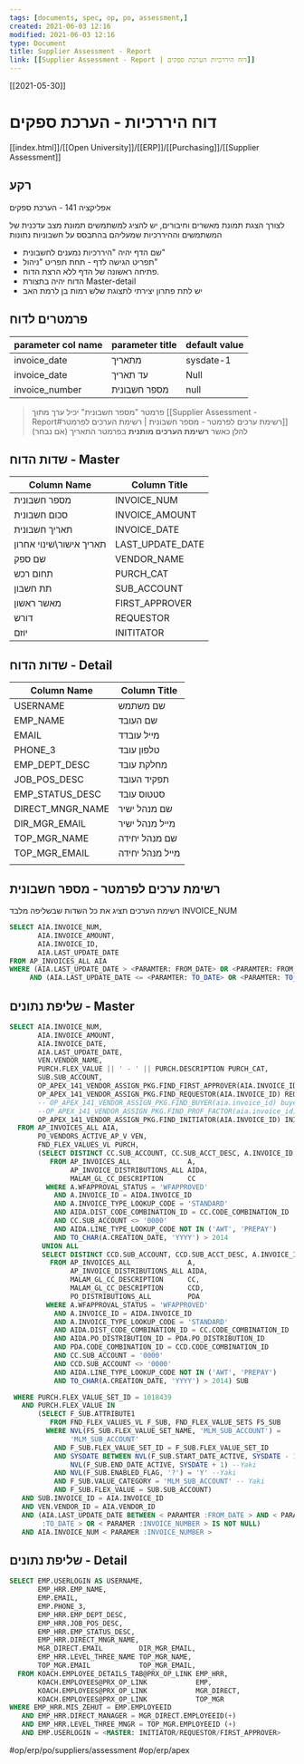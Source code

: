 ```yaml
---
tags: [documents, spec, op, po, assessment,]  
created: 2021-06-03 12:16
modified: 2021-06-03 12:16
type: Document
title: Supplier Assessment - Report
link: [[Supplier Assessment - Report | דוח היררכיות הערכת ספקים]]
---
```

[[2021-05-30]]
# דוח היררכיות - הערכת ספקים
[[index.html]]/[[Open University]]/[[ERP]]/[[Purchasing]]/[[Supplier Assessment]]
## רקע
אפליקציה 141 - הערכת ספקים

לצורך הצגת תמונת מאשרים וחיבורים, יש להציג למשתמשים תמונת מצב עדכנית של המשתמשים וההיררכיות שמעליהם בהתבסס על חשבוניות נתונות
* שם הדף יהיה "היררכיות נמענים לחשבונית"
* תפריט הגישה לדף - תחת תפריט "ניהול" 
* פתיחה ראשונה של הדף ללא הרצת הדוח.
* הדוח יהיה בתצורת Master-detail
* יש לתת פתרון יצירתי לתצוגת שלש רמות בן לרמת האב  

## פרמטרים לדוח
| parameter col name | parameter title | default value |
| ------------------ | --------------- | ------------- |
| invoice_date       | מתאריך          | sysdate-1     |
| invoice_date       | עד תאריך        | Null          |
| invoice_number     | מספר חשבונית    | null               |

> פרמטר "מספר חשבונית" יכיל ערך מתוך [[Supplier Assessment - Report#רשימת ערכים לפרמטר - מספר חשבונית | רשימת הערכים לפרמטר]] להלן כאשר **רשימת הערכים מותנית** בפרמטר התאריך (אם נבחר)

## שדות הדוח - Master
| Column Name             | Column Title |
| ----------------------- | ------------ |
| מספר חשבונית            |      INVOICE_NUM        |
| סכום חשבונית            |      INVOICE_AMOUNT        |
| תאריך חשבונית           |        INVOICE_DATE      |
| תאריך אישור\שינוי אחרון |      LAST_UPDATE_DATE        |
| שם ספק                  |     VENDOR_NAME         |
| תחום רכש                |       PURCH_CAT       |
| תת חשבון                |       SUB_ACCOUNT       |
| מאשר ראשון              |        FIRST_APPROVER      |
| דורש                    |       REQUESTOR       |
| יוזם                    |      INITITATOR        |

## שדות הדוח - Detail
| Column Name      | Column Title    |
| ---------------- | --------------- |
| USERNAME         | שם משתמש        |
| EMP_NAME         | שם העובד        |
| EMAIL            | מייל עובדד      |
| PHONE_3          | טלפון עובד      |
| EMP_DEPT_DESC    | מחלקת עובד      |
| JOB_POS_DESC     | תפקיד העובד     |
| EMP_STATUS_DESC  | סטטוס עובד      |
| DIRECT_MNGR_NAME | שם מנהל ישיר    |
| DIR_MGR_EMAIL    | מייל מנהל ישיר  |
| TOP_MGR_NAME     | שם מנהל יחידה   |
| TOP_MGR_EMAIL    | מייל מנהל יחידה |
|                  |                 |
## רשימת ערכים לפרמטר - מספר חשבונית
רשימת הערכים תציג את כל השדות שבשליפה מלבד INVOICE_NUM
```SQL
SELECT AIA.INVOICE_NUM,
       AIA.INVOICE_AMOUNT,
       AIA.INVOICE_ID,
       AIA.LAST_UPDATE_DATE
FROM AP_INVOICES_ALL AIA
WHERE (AIA.LAST_UPDATE_DATE > <PARAMTER: FROM_DATE> OR <PARAMTER: FROM_DATE> IS NULL)
     AND (AIA.LAST_UPDATE_DATE <= <PARAMTER: TO_DATE> OR <PARAMTER: TO_DATE> IS NULL)
```
## שליפת נתונים - Master
```sql 
SELECT AIA.INVOICE_NUM,
       AIA.INVOICE_AMOUNT,
       AIA.INVOICE_DATE,
       AIA.LAST_UPDATE_DATE,
       VEN.VENDOR_NAME,
       PURCH.FLEX_VALUE || ' - ' || PURCH.DESCRIPTION PURCH_CAT,
       SUB.SUB_ACCOUNT,
       OP_APEX_141_VENDOR_ASSIGN_PKG.FIND_FIRST_APPROVER(AIA.INVOICE_ID) FIRST_APPROVER,
       OP_APEX_141_VENDOR_ASSIGN_PKG.FIND_REQUESTOR(AIA.INVOICE_ID) REQUESTOR,
       -- OP_APEX_141_VENDOR_ASSIGN_PKG.FIND_BUYER(aia.invoice_id) buyer,
       --OP_APEX_141_VENDOR_ASSIGN_PKG.FIND_PROF_FACTOR(aia.invoice_id) prof_factor
       OP_APEX_141_VENDOR_ASSIGN_PKG.FIND_INITIATOR(AIA.INVOICE_ID) INITITATOR
  FROM AP_INVOICES_ALL AIA,
       PO_VENDORS_ACTIVE_AP_V VEN,
       FND_FLEX_VALUES_VL PURCH,
       (SELECT DISTINCT CC.SUB_ACCOUNT, CC.SUB_ACCT_DESC, A.INVOICE_ID
          FROM AP_INVOICES_ALL              A,
               AP_INVOICE_DISTRIBUTIONS_ALL AIDA,
               MALAM_GL_CC_DESCRIPTION      CC
         WHERE A.WFAPPROVAL_STATUS = 'WFAPPROVED'
           AND A.INVOICE_ID = AIDA.INVOICE_ID
           AND A.INVOICE_TYPE_LOOKUP_CODE = 'STANDARD'
           AND AIDA.DIST_CODE_COMBINATION_ID = CC.CODE_COMBINATION_ID
           AND CC.SUB_ACCOUNT <> '0000'
           AND AIDA.LINE_TYPE_LOOKUP_CODE NOT IN ('AWT', 'PREPAY')
           AND TO_CHAR(A.CREATION_DATE, 'YYYY') > 2014
        UNION ALL
        SELECT DISTINCT CCD.SUB_ACCOUNT, CCD.SUB_ACCT_DESC, A.INVOICE_ID
          FROM AP_INVOICES_ALL              A,
               AP_INVOICE_DISTRIBUTIONS_ALL AIDA,
               MALAM_GL_CC_DESCRIPTION      CC,
               MALAM_GL_CC_DESCRIPTION      CCD,
               PO_DISTRIBUTIONS_ALL         PDA
         WHERE A.WFAPPROVAL_STATUS = 'WFAPPROVED'
           AND A.INVOICE_ID = AIDA.INVOICE_ID
           AND A.INVOICE_TYPE_LOOKUP_CODE = 'STANDARD'
           AND AIDA.DIST_CODE_COMBINATION_ID = CC.CODE_COMBINATION_ID
           AND AIDA.PO_DISTRIBUTION_ID = PDA.PO_DISTRIBUTION_ID
           AND PDA.CODE_COMBINATION_ID = CCD.CODE_COMBINATION_ID
           AND CC.SUB_ACCOUNT = '0000'
           AND CCD.SUB_ACCOUNT <> '0000'
           AND AIDA.LINE_TYPE_LOOKUP_CODE NOT IN ('AWT', 'PREPAY')
           AND TO_CHAR(A.CREATION_DATE, 'YYYY') > 2014) SUB

 WHERE PURCH.FLEX_VALUE_SET_ID = 1018439
   AND PURCH.FLEX_VALUE IN
       (SELECT F_SUB.ATTRIBUTE1
          FROM FND_FLEX_VALUES_VL F_SUB, FND_FLEX_VALUE_SETS FS_SUB
         WHERE NVL(FS_SUB.FLEX_VALUE_SET_NAME, 'MLM_SUB_ACCOUNT') =
               'MLM_SUB_ACCOUNT'
           AND F_SUB.FLEX_VALUE_SET_ID = F_SUB.FLEX_VALUE_SET_ID
           AND SYSDATE BETWEEN NVL(F_SUB.START_DATE_ACTIVE, SYSDATE - 1) AND
               NVL(F_SUB.END_DATE_ACTIVE, SYSDATE + 1) --Yaki
           AND NVL(F_SUB.ENABLED_FLAG, '?') = 'Y' --Yaki
           AND F_SUB.VALUE_CATEGORY = 'MLM_SUB_ACCOUNT' -- Yaki
           AND F_SUB.FLEX_VALUE = SUB.SUB_ACCOUNT)
   AND SUB.INVOICE_ID = AIA.INVOICE_ID
   AND VEN.VENDOR_ID = AIA.VENDOR_ID
   AND (AIA.LAST_UPDATE_DATE BETWEEN < PARAMTER :FROM_DATE > AND < PARAMETER
        :TO_DATE > OR < PARAMER :INVOICE_NUMBER > IS NOT NULL)
   AND AIA.INVOICE_NUM < PARAMER :INVOICE_NUMBER >
```

## שליפת נתונים - Detail
```sql
SELECT EMP.USERLOGIN AS USERNAME,
       EMP_HRR.EMP_NAME,
       EMP.EMAIL,
       EMP.PHONE_3,
       EMP_HRR.EMP_DEPT_DESC,
       EMP_HRR.JOB_POS_DESC,
       EMP_HRR.EMP_STATUS_DESC,
       EMP_HRR.DIRECT_MNGR_NAME,
       MGR_DIRECT.EMAIL         DIR_MGR_EMAIL,
       EMP_HRR.LEVEL_THREE_NAME TOP_MGR_NAME,
       TOP_MGR.EMAIL            TOP_MGR_EMAIL,
  FROM KOACH.EMPLOYEE_DETAILS_TAB@PRX_OP_LINK EMP_HRR,
       KOACH.EMPLOYEES@PRX_OP_LINK            EMP,
       KOACH.EMPLOYEES@PRX_OP_LINK            MGR_DIRECT,
       KOACH.EMPLOYEES@PRX_OP_LINK            TOP_MGR
WHERE EMP_HRR.MIS_ZEHUT = EMP.EMPLOYEEID
   AND EMP_HRR.DIRECT_MANAGER = MGR_DIRECT.EMPLOYEEID(+)
   AND EMP_HRR.LEVEL_THREE_MNGR = TOP_MGR.EMPLOYEEID (+)
   AND EMP.USERLOGIN = <MASTER: INITIATOR/REQUESTOR/FIRST_APPROVER>
```

#op/erp/po/suppliers/assessment 
#op/erp/apex